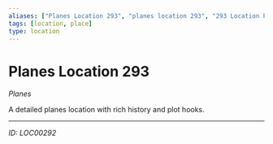 ```yaml
---
aliases: ["Planes Location 293", "planes location 293", "293 Location Planes"]
tags: [location, place]
type: location
---
```


# Planes Location 293

*Planes*

A detailed planes location with rich history and plot hooks.

---
*ID: LOC00292*